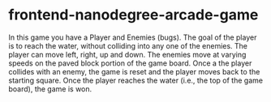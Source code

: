 frontend-nanodegree-arcade-game
===============================
In this game you have a Player and Enemies (bugs). The goal of the player is to reach the water, without colliding into any one of the enemies. The player can move left, right, up and down. The enemies move at varying speeds on the paved block portion of the game board. Once a the player collides with an enemy, the game is reset and the player moves back to the starting square. Once the player reaches the water (i.e., the top of the game board), the game is won.
